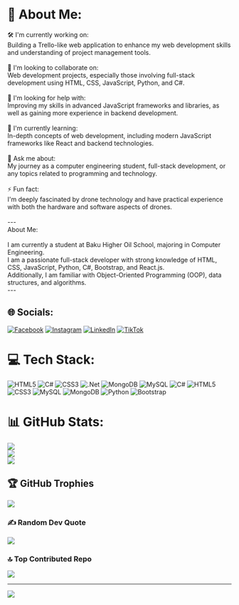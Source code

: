 # 💫 About Me:
🛠️ I'm currently working on:<br>Building a Trello-like web application to enhance my web development skills and understanding of project management tools.<br><br>👥 I'm looking to collaborate on:<br>Web development projects, especially those involving full-stack development using HTML, CSS, JavaScript, Python, and C#.<br><br>🤝 I'm looking for help with:<br>Improving my skills in advanced JavaScript frameworks and libraries, as well as gaining more experience in backend development.<br><br>🌱 I'm currently learning:<br>In-depth concepts of web development, including modern JavaScript frameworks like React and backend technologies.<br><br>💬 Ask me about:<br>My journey as a computer engineering student, full-stack development, or any topics related to programming and technology.<br><br>⚡ Fun fact:<br>I'm deeply fascinated by drone technology and have practical experience with both the hardware and software aspects of drones.<br><br>---<br>About Me:<br><br>I am currently a student at Baku Higher Oil School, majoring in Computer Engineering. <br>I am a passionate full-stack developer with strong knowledge of HTML, CSS, JavaScript, Python, C#, Bootstrap, and React.js. <br>Additionally, I am familiar with Object-Oriented Programming (OOP), data structures, and algorithms.<br>---


## 🌐 Socials:
[![Facebook](https://img.shields.io/badge/Facebook-%231877F2.svg?logo=Facebook&logoColor=white)](https://facebook.com/https://www.facebook.com/profile.php?id=100066176635380) [![Instagram](https://img.shields.io/badge/Instagram-%23E4405F.svg?logo=Instagram&logoColor=white)](https://instagram.com/https://www.instagram.com/1.yaquboff/?hl=es) [![LinkedIn](https://img.shields.io/badge/LinkedIn-%230077B5.svg?logo=linkedin&logoColor=white)](https://linkedin.com/in/https://www.linkedin.com/in/sanan-yagubov-6b9b04284/) [![TikTok](https://img.shields.io/badge/TikTok-%23000000.svg?logo=TikTok&logoColor=white)](https://tiktok.com/@https://www.tiktok.com/@yaqubov.018) 

# 💻 Tech Stack:
![HTML5](https://img.shields.io/badge/html5-%23E34F26.svg?style=for-the-badge&logo=html5&logoColor=white) ![C#](https://img.shields.io/badge/c%23-%23239120.svg?style=for-the-badge&logo=csharp&logoColor=white) ![CSS3](https://img.shields.io/badge/css3-%231572B6.svg?style=for-the-badge&logo=css3&logoColor=white) ![.Net](https://img.shields.io/badge/.NET-5C2D91?style=for-the-badge&logo=.net&logoColor=white) ![MongoDB](https://img.shields.io/badge/MongoDB-%234ea94b.svg?style=for-the-badge&logo=mongodb&logoColor=white) ![MySQL](https://img.shields.io/badge/mysql-4479A1.svg?style=for-the-badge&logo=mysql&logoColor=white) ![C#](https://img.shields.io/badge/c%23-%23239120.svg?style=for-the-badge&logo=csharp&logoColor=white) ![HTML5](https://img.shields.io/badge/html5-%23E34F26.svg?style=for-the-badge&logo=html5&logoColor=white) ![CSS3](https://img.shields.io/badge/css3-%231572B6.svg?style=for-the-badge&logo=css3&logoColor=white) ![MySQL](https://img.shields.io/badge/mysql-4479A1.svg?style=for-the-badge&logo=mysql&logoColor=white) ![MongoDB](https://img.shields.io/badge/MongoDB-%234ea94b.svg?style=for-the-badge&logo=mongodb&logoColor=white) ![Python](https://img.shields.io/badge/python-3670A0?style=for-the-badge&logo=python&logoColor=ffdd54) ![Bootstrap](https://img.shields.io/badge/bootstrap-%238511FA.svg?style=for-the-badge&logo=bootstrap&logoColor=white)
# 📊 GitHub Stats:
![](https://github-readme-stats.vercel.app/api?username=sanan011&theme=dark&hide_border=false&include_all_commits=true&count_private=false)<br/>
![](https://github-readme-streak-stats.herokuapp.com/?user=sanan011&theme=dark&hide_border=false)<br/>
![](https://github-readme-stats.vercel.app/api/top-langs/?username=sanan011&theme=dark&hide_border=false&include_all_commits=true&count_private=false&layout=compact)

## 🏆 GitHub Trophies
![](https://github-profile-trophy.vercel.app/?username=sanan011&theme=radical&no-frame=false&no-bg=false&margin-w=4)

### ✍️ Random Dev Quote
![](https://quotes-github-readme.vercel.app/api?type=horizontal&theme=radical)

### 🔝 Top Contributed Repo
![](https://github-contributor-stats.vercel.app/api?username=sanan011&limit=5&theme=dark&combine_all_yearly_contributions=true)

---
[![](https://visitcount.itsvg.in/api?id=sanan011&icon=2&color=0)](https://visitcount.itsvg.in)

<!-- Proudly created with GPRM ( https://gprm.itsvg.in ) -->
